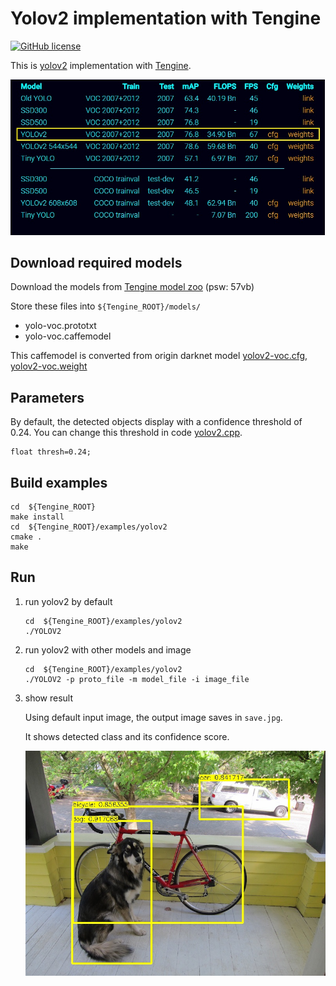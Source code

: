 # Yolov2 implementation with Tengine

[![GitHub license](http://OAID.github.io/pics/apache_2.0.svg)](./LICENSE)

This is [yolov2](https://pjreddie.com/darknet/yolov2/) implementation with [Tengine](https://github.com/OAID/Tengine).

![](imgs/yolov2.jpg)



## Download required models
Download the models from [Tengine model zoo](https://pan.baidu.com/s/1LXZ8vOdyOo50IXS0CUPp8g) (psw: 57vb)

Store these files into `${Tengine_ROOT}/models/`
- yolo-voc.prototxt
- yolo-voc.caffemodel

This caffemodel is converted from origin darknet model [yolov2-voc.cfg](https://github.com/pjreddie/darknet/blob/master/cfg/yolov2-voc.cfg), [yolov2-voc.weight](https://pjreddie.com/media/files/yolov2-voc.weights)



## Parameters
By default, the detected objects display with a confidence threshold of 0.24. You can change this threshold in code [yolov2.cpp](yolov2.cpp).
```
float thresh=0.24;
```

## Build examples
```
cd  ${Tengine_ROOT}
make install
cd  ${Tengine_ROOT}/examples/yolov2
cmake .
make

```

## Run


1. run yolov2 by default
    ```
    cd  ${Tengine_ROOT}/examples/yolov2
    ./YOLOV2
    ```

2. run yolov2 with other models and image
    ```
    cd  ${Tengine_ROOT}/examples/yolov2
    ./YOLOV2 -p proto_file -m model_file -i image_file
    ```

3. show result

    Using default input image, the output image saves in `save.jpg`. 
    
    It shows detected class and its confidence score.
    
    ![save.jpg](imgs/save.jpg)

